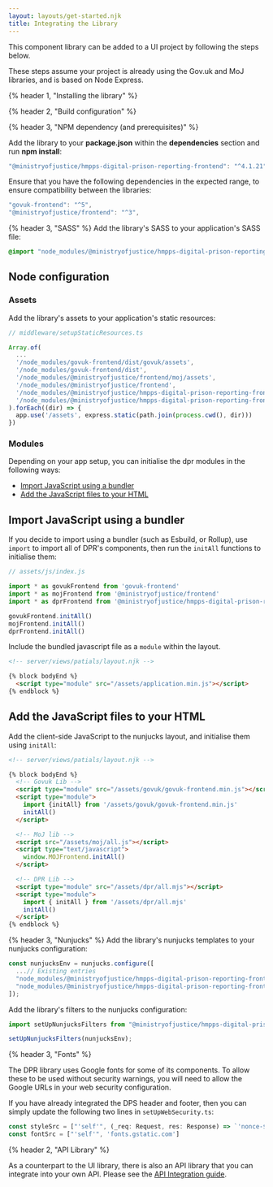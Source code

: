 ```yaml
---
layout: layouts/get-started.njk
title: Integrating the Library
---
```


This component library can be added to a UI project by following the steps below.

These steps assume your project is already using the Gov.uk and MoJ libraries, and is based on Node Express.

{% header 1, "Installing the library" %}

{% header 2, "Build configuration" %}

{% header 3, "NPM dependency (and prerequisites)" %}

Add the library to your **package.json** within the **dependencies** section and run **npm install**:

```javascript
"@ministryofjustice/hmpps-digital-prison-reporting-frontend": "^4.1.21",
```

Ensure that you have the following dependencies in the expected range, to ensure compatibility between the libraries:

```javascript
"govuk-frontend": "^5",
"@ministryofjustice/frontend": "^3",
```

{% header 3, "SASS" %}
Add the library's SASS to your application's SASS file:

```scss
@import "node_modules/@ministryofjustice/hmpps-digital-prison-reporting-frontend/dpr/all";
```

## Node configuration
### Assets

Add the library's assets to your application's static resources:

```js
// middleware/setupStaticResources.ts

Array.of(
  ...
  '/node_modules/govuk-frontend/dist/govuk/assets',
  '/node_modules/govuk-frontend/dist',
  '/node_modules/@ministryofjustice/frontend/moj/assets',
  '/node_modules/@ministryofjustice/frontend',
  '/node_modules/@ministryofjustice/hmpps-digital-prison-reporting-frontend/dpr/assets',
  '/node_modules/@ministryofjustice/hmpps-digital-prison-reporting-frontend',
).forEach((dir) => {
  app.use('/assets', express.static(path.join(process.cwd(), dir)))
})
```

### Modules

Depending on your app setup, you can initialise the dpr modules in the following ways:

- [Import JavaScript using a bundler](#import-JavaScript-using-a-bundler)
- [Add the JavaScript files to your HTML](#add-the-JavaScript-files-to-your-html)


## Import JavaScript using a bundler

If you decide to import using a bundler (such as Esbuild, or Rollup), use `import` to import all of DPR's  components, then run the `initAll` functions to initialise them:

```js
// assets/js/index.js

import * as govukFrontend from 'govuk-frontend'
import * as mojFrontend from '@ministryofjustice/frontend'
import * as dprFrontend from '@ministryofjustice/hmpps-digital-prison-reporting-frontend'

govukFrontend.initAll()
mojFrontend.initAll()
dprFrontend.initAll()
```

Include the bundled javascript file as a `module` within the layout. 

```html
<!-- server/views/patials/layout.njk -->

{% block bodyEnd %}
  <script type="module" src="/assets/application.min.js"></script>
{% endblock %}
```

## Add the JavaScript files to your HTML

Add the client-side JavaScript to the nunjucks layout, and initialise them using `initAll`:
```html
<!-- server/views/patials/layout.njk -->

{% block bodyEnd %}
  <!-- Govuk Lib -->
  <script type="module" src="/assets/govuk/govuk-frontend.min.js"></script>
  <script type="module">
    import {initAll} from '/assets/govuk/govuk-frontend.min.js'
    initAll()
  </script>

  <!-- MoJ lib -->
  <script src="/assets/moj/all.js"></script>
  <script type="text/javascript">
    window.MOJFrontend.initAll()
  </script>

  <!-- DPR Lib -->
  <script type="module" src="/assets/dpr/all.mjs"></script>
  <script type="module">
    import { initAll } from '/assets/dpr/all.mjs'
    initAll()
  </script>
{% endblock %}
```


{% header 3, "Nunjucks" %}
Add the library's nunjucks templates to your nunjucks configuration:

```javascript
const nunjucksEnv = nunjucks.configure([
  ...// Existing entries
  "node_modules/@ministryofjustice/hmpps-digital-prison-reporting-frontend/",
  "node_modules/@ministryofjustice/hmpps-digital-prison-reporting-frontend/dpr/components/",
]);
```

Add the library's filters to the nunjucks configuration:

```javascript
import setUpNunjucksFilters from "@ministryofjustice/hmpps-digital-prison-reporting-frontend/dpr/setUpNunjucksFilters";

setUpNunjucksFilters(nunjucksEnv);
```

{% header 3, "Fonts" %}

The DPR library uses Google fonts for some of its components. To allow these to be used without security warnings, you will need to allow the Google URLs in your web security configuration. 

If you have already integrated the DPS header and footer, then you can simply update the following two lines in `setUpWebSecurity.ts`:

```javascript
const styleSrc = ["'self'", (_req: Request, res: Response) => `'nonce-${res.locals.cspNonce}'`, 'fonts.googleapis.com']
const fontSrc = ["'self'", 'fonts.gstatic.com']
```

{% header 2, "API Library" %}

As a counterpart to the UI library, there is also an API library that you can integrate into your own API. Please see the [API Integration guide](https://github.com/ministryofjustice/hmpps-digital-prison-reporting-lib/blob/main/integrating-with-library.md).
